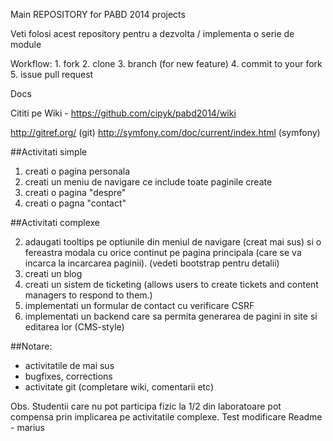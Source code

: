 
Main REPOSITORY for PABD 2014 projects


Veti folosi acest repository pentru a dezvolta / implementa o serie de module


Workflow: 1. fork 2. clone 3. branch (for new feature) 4. commit to your fork 5. issue pull request

Docs

Cititi pe Wiki - https://github.com/cipyk/pabd2014/wiki

http://gitref.org/ (git) http://symfony.com/doc/current/index.html (symfony)

##Activitati simple

1. creati o pagina personala
1. creati un meniu de navigare ce include toate paginile create
1. creati o pagina "despre"
1. creati o pagna "contact"

##Activitati complexe

2. adaugati tooltips pe optiunile din meniul de navigare (creat mai sus) si o fereastra modala cu orice continut pe pagina principala (care se va incarca la incarcarea paginii). (vedeti bootstrap pentru detalii)
2. creati un blog
2. creati un sistem de ticketing (allows users to create tickets and content managers to respond to them.)
2. implementati un formular de contact cu verificare CSRF
2. implementati un backend care sa permita generarea de pagini in site si editarea lor (CMS-style)


##Notare:
- activitatile de mai sus
- bugfixes, corrections
- activitate git (completare wiki, comentarii etc)

Obs. Studentii care nu pot participa fizic la 1/2 din laboratoare pot compensa prin implicarea pe activitatile complexe.
Test modificare Readme - marius
